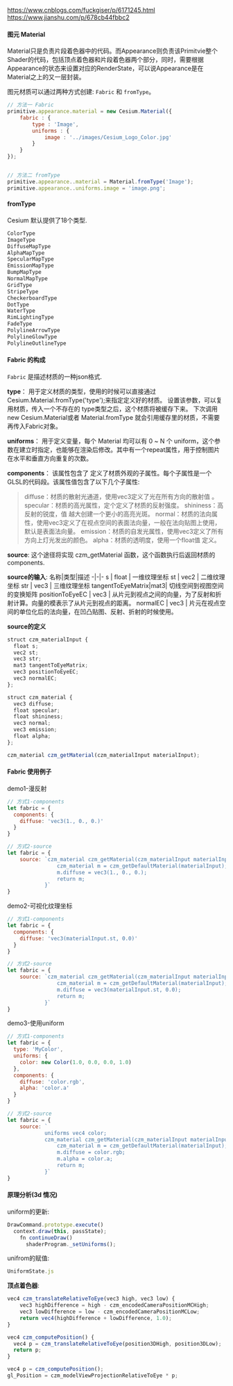 https://www.cnblogs.com/fuckgiser/p/6171245.html
https://www.jianshu.com/p/678cb44fbbc2


#### 图元 Material
Material只是负责片段着色器中的代码。而Appearance则负责该Primitvie整个Shader的代码，包括顶点着色器和片段着色器两个部分，同时，需要根据Appearance的状态来设置对应的RenderState，可以说Appearance是在Material之上的又一层封装。

图元材质可以通过两种方式创建: `Fabric` 和 `fromType`。

```js
// 方法一 Fabric
primitive.appearance.material = new Cesium.Material({
    fabric : {
        type : 'Image',
        uniforms : {
            image : '../images/Cesium_Logo_Color.jpg'
        }
    }
});


// 方法二 fromType
primitive.appearance..material = Material.fromType('Image');
primitive.appearance..uniforms.image = 'image.png';
```

#### fromType
Cesium 默认提供了18个类型.

```js
ColorType
ImageType
DiffuseMapType
AlphaMapType
SpecularMapType
EmissionMapType
BumpMapType
NormalMapType
GridType
StripeType
CheckerboardType
DotType
WaterType
RimLightingType
FadeType
PolylineArrowType
PolylineGlowType
PolylineOutlineType
```

#### Fabric 的构成
`Fabric` 是描述材质的一种json格式.

**type**：
用于定义材质的类型，使用的时候可以直接通过Cesium.Material.fromType('type');来指定定义好的材质。
设置该参数，可以复用材质，传入一个不存在的 type类型之后，这个材质将被缓存下来。
下次调用 new Cesium.Material或者 Material.fromType 就会引用缓存里的材质，不需要再传入Fabric对象。

**uniforms**：
用于定义变量，每个 Material 均可以有 0 ~ N 个 uniform，这个参数在建立时指定，也能够在渲染后修改。其中有一个repeat属性，用于控制图片在水平和垂直方向重复的次数。

**components**：
该属性包含了 定义了材质外观的子属性。每个子属性是一个GLSL的代码段。该属性值包含了以下几个子属性:
> diffuse：材质的散射光通道，使用vec3定义了光在所有方向的散射值 。
> specular：材质的高光属性，定个定义了材质的反射强度。
> shininess：高反射的锐度，值 越大创建一个更小的高亮光斑。
> normal：材质的法向属性，使用vec3定义了在视点空间的表面法向量，一般在法向贴图上使用，默认是表面法向量。
> emission：材质的自发光属性，使用vec3定义了所有方向上灯光发出的颜色。
> alpha：材质的透明度，使用一个float值 定义。


**source**:
这个途径将实现 czm_getMaterial 函数，这个函数执行后返回材质的 components.

**source的输入**:
名称|类型|描述
-|-|-
s | float | 一维纹理坐标
st | vec2 | 二维纹理坐标
str | vec3 | 三维纹理坐标
tangentToEyeMatrix|mat3| 切线空间到视图空间的变换矩阵
positionToEyeEC | vec3 | 从片元到视点之间的向量，为了反射和折射计算。向量的模表示了从片元到视点的距离。
normalEC | vec3 | 片元在视点空间的单位化后的法向量，在凹凸贴图、反射、折射的时候使用。


**source的定义**
```js
struct czm_materialInput {
  float s;
  vec2 st;
  vec3 str;
  mat3 tangentToEyeMatrix;
  vec3 positionToEyeEC;
  vec3 normalEC;
};

struct czm_material {
  vec3 diffuse;
  float specular;
  float shininess;
  vec3 normal;
  vec3 emission;
  float alpha;
};

czm_material czm_getMaterial(czm_materialInput materialInput);
```


#### Fabric 使用例子

demo1-漫反射
```js
// 方式1-components
let fabric = {
  components: {
    diffuse: 'vec3(1., 0., 0.)'
  }
}

// 方式2-source
let fabric = {
    source: `czm_material czm_getMaterial(czm_materialInput materialInput {
                czm_material m = czm_getDefaultMaterial(materialInput);
                m.diffuse = vec3(1., 0., 0.);
                return m;
            }`
}
```


demo2-可视化纹理坐标
```js
// 方式1-components
let fabric = {
  components: {
    diffuse: 'vec3(materialInput.st, 0.0)'
  }
}

// 方式2-source
let fabric = {
    source: `czm_material czm_getMaterial(czm_materialInput materialInput {
                czm_material m = czm_getDefaultMaterial(materialInput);
                m.diffuse = vec3(materialInput.st, 0.0);
                return m;
            }`
}
```


demo3-使用uniform
```js
// 方式1-components
let fabric = {
  type: 'MyColor',
  uniforms: {
    color: new Color(1.0, 0.0, 0.0, 1.0)
  },
  components: {
    diffuse: 'color.rgb',
    alpha: 'color.a'
  }
}

// 方式2-source
let fabric = {
    source: `
            uniforms vec4 color;
            czm_material czm_getMaterial(czm_materialInput materialInput {
                czm_material m = czm_getDefaultMaterial(materialInput);
                m.diffuse = color.rgb;
                m.alpha = color.a;
                return m;
            }`
}
```

#### 原理分析(3d 情况)

uniform的更新:
```js
DrawCommand.prototype.execute()
  context.draw(this, passState);
    fn continueDraw()
      shaderProgram._setUniforms();
```

unifrom的赋值:
```js
UniformState.js
```

**顶点着色器**:
```js
vec4 czm_translateRelativeToEye(vec3 high, vec3 low) {
    vec3 highDifference = high - czm_encodedCameraPositionMCHigh;
    vec3 lowDifference = low - czm_encodedCameraPositionMCLow;
    return vec4(highDifference + lowDifference, 1.0);
}

vec4 czm_computePosition() {
  vec4 p = czm_translateRelativeToEye(position3DHigh, position3DLow);
  return p;
}

vec4 p = czm_computePosition();
gl_Position = czm_modelViewProjectionRelativeToEye * p;
```
